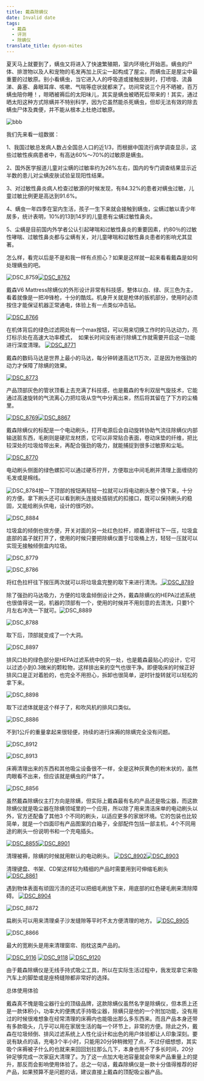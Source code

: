 ```yaml
---
title: 戴森除螨仪
date: Invalid date
tags:
  - 戴森
  - 评测
  - 除螨仪
translate_title: dyson-mites
---
```


夏天马上就要到了，螨虫又将进入了快速繁殖期，室内环境化开始恶。螨虫的尸体、排泄物以及人和宠物的毛发再加上灰尘一起构成了屋尘，而螨虫正是屋尘中最重要的过敏原。别小看螨虫，当它进入人的呼吸道或接触皮肤时，打喷嚏、流鼻涕、鼻塞、鼻眼耳痒、咳嗽、气喘等症状就都来了。坊间常说三个月不晒被，百万螨虫陪你睡！，晾晒被褥后的太阳味儿，其实是螨虫被晒死后带来的！其实，通过晒太阳这种方式除螨并不特别科学，因为它虽然能杀死螨虫，但却无法有效的除去螨虫尸体及粪便，并不能从根本上杜绝过敏原。

![bbb](http://www.joylab.cn/wp-content/uploads/2016/04/bbb.jpg)

我们先来看一组数据：

1、我国过敏总发病人数占全国总人口的近1/3，而根据中国流行病学调查显示，这些过敏性疾病患者中，有高达60%～70%的过敏原是螨虫。

2、国外医学报道儿童对尘螨的过敏率约为26%左右，国内的专门调查结果显示近半数的患儿对尘螨皮肤试验呈现阳性结果。

3、对过敏性鼻炎病人检查过敏源的时候发现，有84.32%的患者对螨虫过敏，儿童过敏比例更是高达到91.6%。

4、螨虫一年四季在室内生活，孩子一生下来就会接触到螨虫，尘螨过敏以青少年居多，统计表明，10%的13到14岁的儿童患有尘螨过敏性鼻炎。

5、尘螨是目前国内外学者公认引起哮喘和过敏性鼻炎的重要因素，约80％的过敏性哮喘、过敏性鼻炎都与尘螨有关，对儿童哮喘和过敏性鼻炎患者的影响尤其显著。

怎么样，看完以后是不是和我一样有点担心？如果是这样就一起来看看戴森是如何处理螨虫的吧。

![DSC_8759](http://www.joylab.cn/wp-content/uploads/2016/04/DSC_8759.jpg)[![DSC_8762](http://www.joylab.cn/wp-content/uploads/2016/04/DSC_8762.jpg)](http://www.joylab.cn/wp-content/uploads/2016/04/DSC_8762.jpg)

戴森V6 Mattress除螨仪的外形设计非常有科技感，整体以白、绿、灰三色为主，看着就像是一把冲锋枪，十分的酷炫。机身开关就是枪体的扳机部分，使用时必须按住才能保证机器正常通电，体验上有一点类似冲击钻。

[![DSC_8766](http://www.joylab.cn/wp-content/uploads/2016/04/DSC_8766.jpg)](http://www.joylab.cn/wp-content/uploads/2016/04/DSC_8766.jpg)

在机体背后的绿色过滤网处有一个max按钮，可以用来切换工作时的马达动力，亮灯标示处在高速大功率模式，  如果长时间没有进行除螨工作就需要开启这一功能进行深度清理。
[![DSC_8771](http://www.joylab.cn/wp-content/uploads/2016/04/DSC_8771.jpg)](http://www.joylab.cn/wp-content/uploads/2016/04/DSC_8771.jpg)

戴森的数码马达是世界上最小的马达，每分钟转速高达11万次，正是因为他强劲的动力才保障了除螨的效果。

[![DSC_8773](http://www.joylab.cn/wp-content/uploads/2016/04/DSC_8773.jpg)](http://www.joylab.cn/wp-content/uploads/2016/04/DSC_8773.jpg)

产品顶部灰色的管状顶看上去充满了科技感，也是戴森的专利双层气旋技术，它能通过高速旋转的气流离心力把垃圾从空气中分离出来，然后将其留在了下方的尘桶里。

[![DSC_8769](http://www.joylab.cn/wp-content/uploads/2016/04/DSC_8769.jpg)![DSC_8867](http://www.joylab.cn/wp-content/uploads/2016/04/DSC_8867.jpg)](http://www.joylab.cn/wp-content/uploads/2016/04/DSC_8769.jpg)

戴森除螨仪的标配是一个电动刷头，打开电源后会自动旋转协助气流往除螨仪内部输送脏东西，毛刷则是硬尼龙材质，它可以非常贴合表面，卷动床垫的纤维，把比较深处的垃圾给带出来，再配合强劲的吸力，就能捕捉到很多过敏原和尘垢。

[![DSC_8770](http://www.joylab.cn/wp-content/uploads/2016/04/DSC_8770.jpg)](http://www.joylab.cn/wp-content/uploads/2016/04/DSC_8770.jpg)

电动刷头侧面的绿色螺扣可以通过硬币拧开，方便取出中间毛刷并清理上面缠绕的毛发或是棉线。

![DSC_8784](http://www.joylab.cn/wp-content/uploads/2016/04/DSC_8784.jpg)按一下顶部的按钮再轻轻一拉就可以将电动刷头整个换下来，十分的方便。拿下刷头还可以看到刷头连接处插销式的扣接口，既可以保持刷头的稳固，又能给刷头供电，设计的很巧妙。

![DSC_8884](http://www.joylab.cn/wp-content/uploads/2016/04/DSC_8884.jpg)

垃圾盒的倾倒也很方便，开关对面的另一处红色拉杆，顺着滑杆往下一压，垃圾盒底部的盖子就打开了，使用的时候只要把除螨仪置于垃圾桶上方，轻轻一压就可以实现无接触倾倒盒内垃圾。

![DSC_8779](http://www.joylab.cn/wp-content/uploads/2016/04/DSC_8779.jpg)

![DSC_8786](http://www.joylab.cn/wp-content/uploads/2016/04/DSC_8786.jpg)

将红色拉杆往下按压两次就可以将垃圾盒完整的取下来进行清洗。[
](http://www.joylab.cn/wp-content/uploads/2016/04/DSC_8788.jpg) [![DSC_8789](http://www.joylab.cn/wp-content/uploads/2016/04/DSC_8789.jpg)](http://www.joylab.cn/wp-content/uploads/2016/04/DSC_8789.jpg)

除了强劲的马达吸力，方便的垃圾盒倾倒设计之外，戴森除螨仪的HEPA过滤系统也很值得说一说。机器的顶部有一个，使用的时候并不用刻意的去清洗，只要1个月左右冲洗一下就可。![DSC_8889](http://www.joylab.cn/wp-content/uploads/2016/04/DSC_8889.jpg)

![DSC_8788](http://www.joylab.cn/wp-content/uploads/2016/04/DSC_8788.jpg)

取下后，顶部就变成了一个大洞。

![DSC_8897](http://www.joylab.cn/wp-content/uploads/2016/04/DSC_8897.jpg)

排风口处的绿色部分是HEPA过滤系统中的另一处，也是戴森最贴心的设计，它可以过滤小到0.3微米的颗粒物，这样排出来的空气也很干净。即便吸床的时候正好排风口是正对着脸的，也完全不用担心，拆卸也很简单，逆时针旋转就可以轻松的拿下来。

![DSC_8898](http://www.joylab.cn/wp-content/uploads/2016/04/DSC_8898.jpg)

取下过滤体就是这个样子了，和吹风机的排风口类似。

![DSC_8886](http://www.joylab.cn/wp-content/uploads/2016/04/DSC_8886.jpg)

不到1公斤的重量拿起来很轻便，持续的进行床褥的除螨完全没有问题。

![DSC_8912](http://www.joylab.cn/wp-content/uploads/2016/04/DSC_8912.jpg)

![DSC_8913](http://www.joylab.cn/wp-content/uploads/2016/04/DSC_8913.jpg)

床褥清理出来的东西和其他吸尘设备很不一样，全是这种灰黄色的粉末状的，虽然肉眼看不出来，但应该就是螨虫的尸体了。

![DSC_8856](http://www.joylab.cn/wp-content/uploads/2016/04/DSC_8856.jpg)

虽然戴森除螨仪主打方向是除螨，但实际上戴森最有名的产品还是吸尘器，而这款除螨仪就是吸尘器在除螨领域里的一个应用，所以除了用来清洁床单的电动刷头以外，官方还配备了其他3 个不同的刷头，以适应更多的家居环境。它的包装也比较简单，就是一个四面印有产品图案的白箱子，全部配件包括一部主机，4个不同用途的刷头一份说明书和一个充电插头。

[![DSC_8855](http://www.joylab.cn/wp-content/uploads/2016/04/DSC_8855.jpg)](http://www.joylab.cn/wp-content/uploads/2016/04/DSC_8855.jpg)[![DSC_8901](http://www.joylab.cn/wp-content/uploads/2016/04/DSC_8901.jpg)](http://www.joylab.cn/wp-content/uploads/2016/04/DSC_8901.jpg)

清理被褥，除螨的时候就用默认的电动刷头。
[![DSC_8902](http://www.joylab.cn/wp-content/uploads/2016/04/DSC_8902.jpg)](http://www.joylab.cn/wp-content/uploads/2016/04/DSC_8902.jpg)[![DSC_8903](http://www.joylab.cn/wp-content/uploads/2016/04/DSC_8903.jpg)](http://www.joylab.cn/wp-content/uploads/2016/04/DSC_8903.jpg)

清理键盘、书架、CD架这样较为精细的产品时需要用到可伸缩毛刷头
[![DSC_8861](http://www.joylab.cn/wp-content/uploads/2016/04/DSC_8861.jpg)](http://www.joylab.cn/wp-content/uploads/2016/04/DSC_8903.jpg)

遇到物体表面有顽固污渍的还可以把细毛刷放下来，用底部的红色硬毛刷来清除障碍。
[![DSC_8904](http://www.joylab.cn/wp-content/uploads/2016/04/DSC_8904.jpg)](http://www.joylab.cn/wp-content/uploads/2016/04/DSC_8904.jpg)

![DSC_8872](http://www.joylab.cn/wp-content/uploads/2016/04/DSC_8872.jpg)

扁刷头可以用来清理桌子沙发缝隙等平时不太方便清理的地方。
[![DSC_8905](http://www.joylab.cn/wp-content/uploads/2016/04/DSC_8905.jpg)](http://www.joylab.cn/wp-content/uploads/2016/04/DSC_8905.jpg)

![DSC_8866](http://www.joylab.cn/wp-content/uploads/2016/04/DSC_8866.jpg)

最大的宽刷头是用来清理窗帘、抱枕这类产品的。

[![DSC_9116](http://www.joylab.cn/wp-content/uploads/2016/04/DSC_9116.jpg)](http://www.joylab.cn/wp-content/uploads/2016/04/DSC_9116.jpg) [![DSC_9118](http://www.joylab.cn/wp-content/uploads/2016/04/DSC_9118.jpg)](http://www.joylab.cn/wp-content/uploads/2016/04/DSC_9118.jpg) [![DSC_9120](http://www.joylab.cn/wp-content/uploads/2016/04/DSC_9120.jpg)](http://www.joylab.cn/wp-content/uploads/2016/04/DSC_9120.jpg)

由于戴森除螨仪是无线手持式吸尘工具，所以在实际生活过程中，我发现拿它来吸汽车上的脚垫或是座椅缝隙都非常好的选择。

总体使用体验

戴森真不愧是吸尘器行业的顶级品牌，这款除螨仪虽然名字是除螨仪，但本质上还是一款体积小，功率大的便携式手持吸尘器，除螨只是他的一个附加功能，没有用过的时候很难想象在经常清理的床褥内也能吸出那么多东西来。而且产品本身还带有多款吸头，几乎可以用在家居生活的每一个环节上，非常的方便。除此之外，戴森在垃圾倾倒、排风过滤系统上人性化设计和出色的用户体验都让人印象深刻。要说有缺点的话，充电3个半小时，只能用20分钟稍微短了点，不过仔细想想，其实吸个床褥被子什么的也就来来回回划拉那么几下，本身也用不了多长时间，20分钟足够完成一次家庭大清理了。为了这一点加大电池容量就会带来产品重量上的提升，那反而会影响使用体验了。总之一句话，戴森除螨仪是一款十分值得推荐的好产品，如果预算不是问题的话，建议直接上戴森的顶配吸尘器产品。

&nbsp;